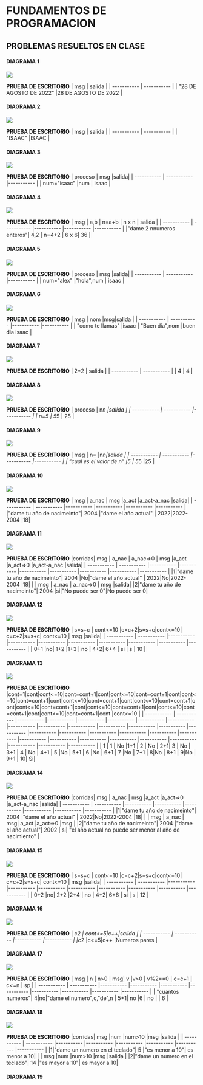 # FUNDAMENTOS DE PROGRAMACION
## PROBLEMAS RESUELTOS EN CLASE
#### DIAGRAMA 1
![](https://github.com/ICIROJAS/PARCIAL-ICI/blob/main/PROGRAMA1.png)

**PRUEBA DE ESCRITORIO**
| msg | salida |
| ----------- | ----------- |
| "28 DE AGOSTO DE 2022" |28 DE AGOSTO DE 2022 |
#### DIAGRAMA 2
![](https://github.com/ICIROJAS/PARCIAL-ICI/blob/main/DIAGRAMA%202.png)

**PRUEBA DE ESCRITORIO**
| msg | salida |
| ----------- | ----------- |
| "ISAAC" |ISAAC |
#### DIAGRAMA 3
![](https://github.com/ICIROJAS/PARCIAL-ICI/blob/main/DIAGRAMA%203.png)

**PRUEBA DE ESCRITORIO**
| proceso | msg |salida|
| ----------- | ----------- |----------- |
 | num="isaac" |num | isaac |
 #### DIAGRAMA 4
 ![](https://github.com/ICIROJAS/PARCIAL-ICI/blob/main/DIAGRAMA%204.png)
 
 **PRUEBA DE ESCRITORIO**
| msg | a,b | n=a+b | n x n | salida |
| ----------- | ----------- |----------- |----------- |----------- |
|"dame 2 nnumeros enteros"| 4,2 | n=4+2 | 6 x 6| 36 |
#### DIAGRAMA 5
 ![](https://github.com/ICIROJAS/PARCIAL-ICI/blob/main/DIAGRAMA%205.png)
  
  **PRUEBA DE ESCRITORIO**
  | proceso | msg |salida|
| ----------- | ----------- |----------- |
 | num="alex" |"hola",num | isaac |
 #### DIAGRAMA 6
 ![](https://github.com/ICIROJAS/PARCIAL-ICI/blob/main/DIAGRAMA%206.png)
 
 **PRUEBA DE ESCRITORIO**
 | msg | nom |msg|salida |
| ----------- | ----------- |----------- |----------- |
 | "como te llamas" |isaac | "Buen dia",nom |buen dia isaac  |
 #### DIAGRAMA 7
 ![](https://github.com/ICIROJAS/PARCIAL-ICI/blob/main/DIAGRAMA%207.png)
 
  **PRUEBA DE ESCRITORIO**
  | 2*2 | salida |
| ----------- | ----------- |
| 4 | 4 |
 #### DIAGRAMA 8
 ![](https://github.com/ICIROJAS/PARCIAL-ICI/blob/main/DIAGRAMA%208.png)
 
 **PRUEBA DE ESCRITORIO**
 | proceso | n*n |salida |
| ----------- | ----------- |----------- |
 | n=5 | 5*5 | 25 |
 #### DIAGRAMA 9
 ![](https://github.com/ICIROJAS/PARCIAL-ICI/blob/main/DIAGRAMA%209.png)
 
 **PRUEBA DE ESCRITORIO**
 | msg | n= |n*n|salida |
| ----------- | ----------- |----------- |----------- |
 | "cual es el valor de n" |5 | 5*5 |25  |
#### DIAGRAMA 10
![](https://github.com/ICIROJAS/PARCIAL-ICI/blob/main/DIAGRAMA%2010.png)

 **PRUEBA DE ESCRITORIO**
| msg | a_nac | msg |a_act |a_act-a_nac |salida|
| ----------- | ----------- |----------- |----------- |----------- |----------- |
|"dame tu año de nacimeinto"| 2004 |"dame el año actual" | 2022|2022-2004 |18|
#### DIAGRAMA 11
![](https://github.com/ICIROJAS/PARCIAL-ICI/blob/main/DIAGRAMA%2011.png)

**PRUEBA DE ESCRITORIO**
|corridas| msg | a_nac | a_nac=>0 | msg |a_act |a_act=>0 |a_act-a_nac |salida|
| ----------- | ----------- |----------- |----------- |----------- |----------- |----------- |----------- |----------- |
|1|"dame tu año de nacimeinto"| 2004 |No|"dame el año actual" | 2022|No|2022-2004 |18|
|   | msg | a_nac | a_nac=>0 | msg |salida|
|2|"dame tu año de nacimeinto"| 2004 |si|"No puede ser 0"|No puede ser 0|
#### DIAGRAMA 12
![](https://github.com/ICIROJAS/PARCIAL-ICI/blob/main/DIAGRAMA%2012.png)

**PRUEBA DE ESCRITORIO**
| s=s+c | cont<=10 |c=c+2|s=s+c|cont<=10| c=c+2|s=s+c| cont<=10  | msg |salida|
| ----------- | ----------- |----------- |----------- |----------- |----------- |----------- |----------- |----------- |----------- |
 | 0+1  |no| 1+2 |1+3  | no   | 4+2| 6+4   | si   |   s  | 10   |  
#### DIAGRAMA 13
![](https://github.com/ICIROJAS/PARCIAL-ICI/blob/main/DIAGRAMA%2013.png)

**PRUEBA DE ESCRITORIO**
|cont=1|cont|cont<=10|cont=cont+1|cont|cont<=10|cont=cont+1|cont|cont<=10|cont=cont+1|cont|cont<=10|cont=cont+1|cont|cont<=10|cont=cont+1|cont|cont<=10|cont=cont+1|cont|cont<=10|cont=cont+1|cont|cont<=10|cont=cont+1|cont|cont<=10|cont=cont+1|cont |cont<=10 | 
| ----------- | ----------- |----------- |----------- |----------- |----------- |----------- |----------- |----------- |----------- |----------- |----------- |----------- |----------- |----------- |----------- |----------- |----------- |----------- |----------- |----------- |----------- |----------- |----------- |----------- |----------- |----------- |----------- |----------- |----------- |
 | 1 | 1 | No |1+1  | 2 | No | 2+1| 3  | No | 3+1  |  4  |  No | 4+1 | 5 |No | 5+1 | 6 |No | 6+1 | 7 |No | 7+1 | 8|No | 8+1 | 9|No | 9+1 | 10| Si|
#### DIAGRAMA 14
![](https://github.com/ICIROJAS/PARCIAL-ICI/blob/main/DIAGRAMA%2014.png)

**PRUEBA DE ESCRITORIO**
|corridas| msg | a_nac | msg |a_act |a_act=>0 |a_act-a_nac |salida|
| ----------- | ----------- |----------- |----------- |----------- |----------- |----------- |----------- |
|1|"dame tu año de nacimeinto"| 2004 |"dame el año actual" | 2022|No|2022-2004 |18|
|   | msg | a_nac | msg| a_act |a_act=>0 |msg |
|2|"dame tu año de nacimeinto"| 2004 |"dame el año actual"| 2002 |  si| "el año actual no puede ser menor al año de nacimiento" |
#### DIAGRAMA 15
![](https://github.com/ICIROJAS/PARCIAL-ICI/blob/main/DIAGRAMA%2015.png)

**PRUEBA DE ESCRITORIO**
| s=s+c | cont<=10 |c=c+2|s=s+c|cont<=10| c=c+2|s=s+c| cont<=10  | msg |salida|
| ----------- | ----------- |----------- |----------- |----------- |----------- |----------- |----------- |----------- |----------- |
 | 0+2  |no| 2+2 |2+4  | no   | 4+2| 6+6   | si   |   s  | 12   |
#### DIAGRAMA 16
![](https://github.com/ICIROJAS/PARCIAL-ICI/blob/main/DIAGRAMA%2016.png)

**PRUEBA DE ESCRITORIO**
| c*2 | cont<=5|c++|salida |
| ----------- | ----------- |----------- |----------- |
 |c*2 |c<=5|c++ |Numeros pares  |
 #### DIAGRAMA 17
![](https://github.com/ICIROJAS/PARCIAL-ICI/blob/main/DIAGRAMA%2017.png)

**PRUEBA DE ESCRITORIO**
| msg | n | n>0  | msg| v  |v>0   |  v%2==0  | c=c+1  | c<=n   | sp   |
| ----------- | ----------- |----------- |----------- |----------- |----------- |----------- |----------- |----------- |----------- |
 | "cuantos numeros"|  4|no|"dame el numero",c,"de",n  | 5+1| no   |6 | no  |   | 6    |    
#### DIAGRAMA 18
![](https://github.com/ICIROJAS/PARCIAL-ICI/blob/main/DIAGRAMA%2018.png)

**PRUEBA DE ESCRITORIO**
|corridas| msg |num  |num>10 |msg |salida |
| ----------- | ----------- |----------- |----------- |----------- |----------- |----------- |----------- |
|1|"dame un numero en el teclado"| 5 |"es menor a 10"| es menor a 10|
|   | msg |num  |num>10 |msg |salida | 
|2|"dame un numero en el teclado"| 14 |"es mayor a 10"| es mayor a 10|
#### DIAGRAMA 19






